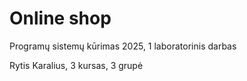 # Online shop

Programų sistemų kūrimas 2025, 1 laboratorinis darbas

Rytis Karalius, 3 kursas, 3 grupė
